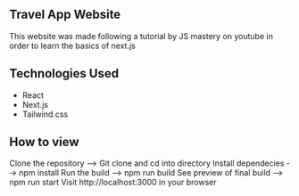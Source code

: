 ## Travel App Website

This website was made following a tutorial by JS mastery on youtube in order to learn the basics of next.js

## Technologies Used

- React
- Next.js
- Tailwind.css

## How to view

Clone the repository --> Git clone and cd into directory
Install dependecies --> npm install
Run the build --> npm run build
See preview of final build --> npm run start
Visit  http://localhost:3000 in your browser
